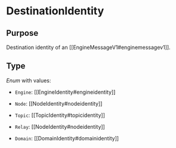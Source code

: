 # DestinationIdentity

## Purpose

<!-- --8<-- [start:purpose] -->
Destination identity of an [[EngineMessageV1#enginemessagev1]].
<!-- --8<-- [end:purpose] -->

## Type

<!-- --8<-- [start:type] -->
<div class="type" markdown>


*Enum* with values:

- `Engine`: [[EngineIdentity#engineidentity]]

- `Node`: [[NodeIdentity#nodeidentity]]

- `Topic`: [[TopicIdentity#topicidentity]]

<div class="v2" markdown>


- `Relay`: [[NodeIdentity#nodeidentity]]

- `Domain`: [[DomainIdentity#domainidentity]]

</div>

</div>
<!-- --8<-- [end:type] -->
